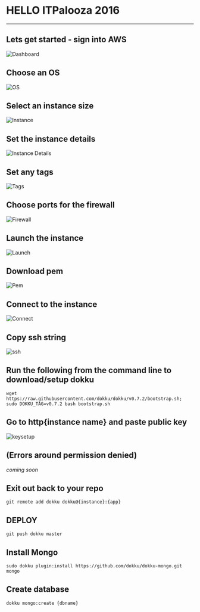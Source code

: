 # HELLO ITPalooza 2016

----
## Lets get started - sign into AWS
![Dashboard](https://github.com/jcutrono/itpalooza16/blob/master/pics/dashboard.png)

## Choose an OS
![OS](https://github.com/jcutrono/itpalooza16/blob/master/pics/os.png)

## Select an instance size
![Instance](https://github.com/jcutrono/itpalooza16/blob/master/pics/instance.png)

## Set the instance details
![Instance Details](https://github.com/jcutrono/itpalooza16/blob/master/pics/instance_details.png)

## Set any tags
![Tags](https://github.com/jcutrono/itpalooza16/blob/master/pics/tags.png)

## Choose ports for the firewall
![Firewall](https://github.com/jcutrono/itpalooza16/blob/master/pics/firewall.png)

## Launch the instance
![Launch](https://github.com/jcutrono/itpalooza16/blob/master/pics/launch.png)

## Download pem
![Pem](https://github.com/jcutrono/itpalooza16/blob/master/pics/pem.png)

## Connect to the instance
![Connect](https://github.com/jcutrono/itpalooza16/blob/master/pics/connect.png)

## Copy ssh string
![ssh](https://github.com/jcutrono/itpalooza16/blob/master/pics/ssh.png)

## Run the following from the command line to download/setup dokku
    wget https://raw.githubusercontent.com/dokku/dokku/v0.7.2/bootstrap.sh;
    sudo DOKKU_TAG=v0.7.2 bash bootstrap.sh

## Go to http{instance name} and paste public key
![keysetup](https://github.com/jcutrono/itpalooza16/blob/master/pics/keysetup.png)

## (Errors around permission denied)
*coming soon*

## Exit out back to your repo
    git remote add dokku dokku@{instance}:{app}

## DEPLOY
    git push dokku master

## Install Mongo
    sudo dokku plugin:install https://github.com/dokku/dokku-mongo.git mongo

## Create database
    dokku mongo:create {dbname}
